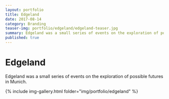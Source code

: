 ```yaml
---
layout: portfolio
title: Edgeland
date: 2017-08-14
category: Branding
teaser-img: portfolio/edgeland/edgeland-teaser.jpg
summary: Edgeland was a small series of events on the exploration of possible futures in Munich.
published: true
---
```

# Edgeland

Edgeland was a small series of events on the exploration of possible futures in Munich.

{% include img-gallery.html folder="img/portfolio/edgeland" %}
